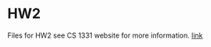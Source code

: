 # HW2

Files for HW2 see CS 1331 website for more information. [link](http://cs1331.gatech.edu/fall2017/hw2/hw2-chess-classes.html)
